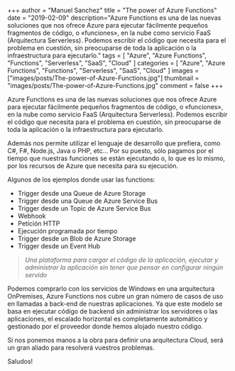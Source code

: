 +++
author = "Manuel Sanchez"
title = "The power of Azure Functions"
date = "2019-02-09"
description="Azure Functions es una de las nuevas soluciones que nos ofrece Azure para ejecutar fácilmente pequeños fragmentos de código, o «funciones», en la nube como servicio FaaS (Arquitectura Serverless). Podemos escribir el código que necesita para el problema en cuestión, sin preocuparse de toda la aplicación o la infraestructura para ejecutarlo."
tags = [
    "Azure", "Azure Functions", "Functions", "Serverless", "SaaS", "Cloud"
]
categories = [
    "Azure", "Azure Functions", "Functions", "Serverless", "SaaS", "Cloud"
]
images  = ["images/posts/The-power-of-Azure-Functions.jpg"]
thumbnail = "images/posts/The-power-of-Azure-Functions.jpg"
comment = false
+++

Azure Functions es una de las nuevas soluciones que nos ofrece Azure para ejecutar fácilmente pequeños fragmentos de código, o «funciones», en la nube como servicio FaaS (Arquitectura Serverless). Podemos escribir el código que necesita para el problema en cuestión, sin preocuparse de toda la aplicación o la infraestructura para ejecutarlo. 

Además nos permite utilizar el lenguaje de desarrollo que prefiera, como C#, F#, Node.js, Java o PHP, etc… Por su puesto, sólo pagamos por el tiempo que nuestras funciones se están ejecutando o, lo que es lo mismo, por los recursos de Azure que necesita para su ejecución.

Algunos de los ejemplos donde usar las functions:

- Trigger desde una Queue de Azure Storage
- Trigger desde una Queue de Azure Service Bus
- Trigger desde un Topic de Azure Service Bus
- Webhook
- Petición HTTP
- Ejecución programada por tiempo
- Trigger desde un Blob de Azure Storage
- Trigger desde un Event Hub

> *Una plataforma para cargar el código de la aplicación, ejecutar y administrar la aplicación sin tener que pensar en configurar ningún servido*

Podemos comprarlo con los servicios de Windows en una arquitectura OnPremises, Azure Functions nos cubre un gran número de casos de uso en llamadas a back-end de nuestras aplicaciones. Ya que este modelo se basa en ejecutar código de backend sin administrar los servidores o las aplicaciones, el escalado horizontal es completamente automático y gestionado por el proveedor donde hemos alojado nuestro código.

Si nos ponemos manos a la obra para definir una arquitectura Cloud, será un gran aliado para resolverá vuestros problemas.

Saludos!